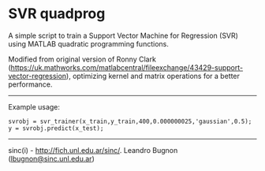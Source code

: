 # SVR quadprog

A simple script to train a Support Vector Machine for Regression (SVR) using MATLAB quadratic programming functions. 

Modified from original version of Ronny Clark (https://uk.mathworks.com/matlabcentral/fileexchange/43429-support-vector-regression), optimizing kernel and matrix operations for a better performance.

---
Example usage:
```
svrobj = svr_trainer(x_train,y_train,400,0.000000025,'gaussian',0.5);
y = svrobj.predict(x_test);
```
---
sinc(i) - http://fich.unl.edu.ar/sinc/.
Leandro Bugnon (lbugnon@sinc.unl.edu.ar)
